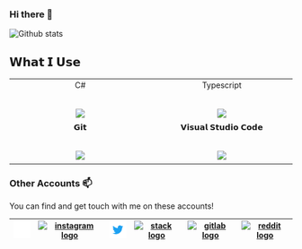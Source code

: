 ### Hi there 👋

<!--
**Doff3n/Doff3n** is a ✨ _special_ ✨ repository because its `README.md` (this file) appears on your GitHub profile.

Here are some ideas to get you started:

- 🔭 I’m currently working on ...
- 🌱 I’m currently learning ...
- 👯 I’m looking to collaborate on ...
- 🤔 I’m looking for help with ...
- 💬 Ask me about ...
- 📫 How to reach me: ...
- 😄 Pronouns: ...
- ⚡ Fun fact: ...
-->

![Github stats](https://github-readme-stats.vercel.app/api?username=Doff3n&show_icons=true&hide_border=true)

## 𝗪𝗵𝗮𝘁 𝗜 𝗨𝘀𝗲

<table>
  <tbody>
    <tr valign="top">
      <td width="25%" align="center">
        <span>C#</span><br><br><br>
        <img height="64px" src="https://cdn.svgporn.com/logos/c-sharp.svg">
      </td>
      <td width="25%" align="center">
        <span>Typescript</span><br><br><br>
        <img height="64px" src="https://cdn.svgporn.com/logos/typescript.svg">
      </td>
    </tr>
    <tr valign="top">
      <td width="25%" align="center">
        <span>𝗚𝗶𝘁</span><br><br><br>
        <img height="64px" src="https://cdn.svgporn.com/logos/git-icon.svg">
      </td>
      <td width="25%" align="center">
        <span>𝗩𝗶𝘀𝘂𝗮𝗹 𝗦𝘁𝘂𝗱𝗶𝗼 𝗖𝗼𝗱𝗲</span><br><br><br>
        <img height="64px" src="https://cdn.svgporn.com/logos/visual-studio-code.svg">
      </td>
    </tr>
  </tbody>
</table>

### Other Accounts 📫

You can find and get touch with me on these accounts!

| [<img src="https://raw.githubusercontent.com/Delta456/Delta456/master/img/github.png" alt="github logo" width="34">](https://github.com/Doff3n) | [<img src="https://raw.githubusercontent.com/Delta456/Delta456/master/img/instagram.jpg" alt="instagram logo" width="24">](https://www.instagram.com/kristoffagram/) | [<img src="https://raw.githubusercontent.com/Delta456/Delta456/master/img/twitter.png" alt="twitter logo" width="34">](https://twitter.com/Doff3n) | [<img src="https://raw.githubusercontent.com/Delta456/Delta456/master/img/stack.svg" alt="stack logo" width="24">](https://stackoverflow.com/users/1304590/doff3n) | [<img src="https://raw.githubusercontent.com/Delta456/Delta456/master/img/gitlab.png" alt="gitlab logo" width="24">](https://gitlab.com/keckhoff) | [<img src="https://raw.githubusercontent.com/Delta456/Delta456/master/img/reddit.jpg" alt="reddit logo" width="24">](https://www.reddit.com/user/Doff3n)
|---|---|---|---|---|---|

